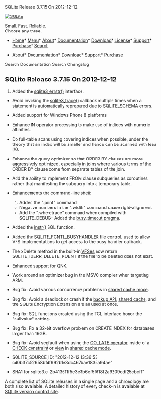 




SQLite Release 3\.7\.15 On 2012\-12\-12




[![SQLite](../images/sqlite370_banner.gif)](../index.html)


Small. Fast. Reliable.  
Choose any three.


* [Home](../index.html)* [Menu](javascript:void(0))* [About](../about.html)* [Documentation](../docs.html)* [Download](../download.html)* [License](../copyright.html)* [Support](../support.html)* [Purchase](../prosupport.html)* [Search](javascript:void(0))




* [About](../about.html)* [Documentation](../docs.html)* [Download](../download.html)* [Support](../support.html)* [Purchase](../prosupport.html)






Search Documentation
Search Changelog







## SQLite Release 3\.7\.15 On 2012\-12\-12

1. Added the [sqlite3\_errstr()](../c3ref/errcode.html) interface.
- Avoid invoking the [sqlite3\_trace()](../c3ref/profile.html) callback multiple times when a
 statement is automatically reprepared due to [SQLITE\_SCHEMA](../rescode.html#schema) errors.
- Added support for Windows Phone 8 platforms
- Enhance IN operator processing to make use of indices with numeric
 affinities.
- Do full\-table scans using covering indices when possible, under the
 theory that an index will be smaller and hence can be scanned with
 less I/O.
- Enhance the query optimizer so that ORDER BY clauses are more aggressively
 optimized, especially in joins where various terms of the ORDER BY clause
 come from separate tables of the join.
- Add the ability to implement FROM clause subqueries as coroutines rather
 that manifesting the subquery into a temporary table.
- Enhancements the command\-line shell:
	1. Added the ".print" command
	 - Negative numbers in the ".width" command cause right\-alignment
	 - Add the ".wheretrace" command when compiled with SQLITE\_DEBUG- Added the [busy\_timeout pragma](../pragma.html#pragma_busy_timeout).
- Added the [instr()](../lang_corefunc.html#instr) SQL function.
- Added the [SQLITE\_FCNTL\_BUSYHANDLER](../c3ref/c_fcntl_begin_atomic_write.html#sqlitefcntlbusyhandler) file control, used to allow VFS
 implementations to get access to the busy handler callback.
- The xDelete method in the built\-in [VFSes](../vfs.html) now return
 SQLITE\_IOERR\_DELETE\_NOENT if the file to be deleted does not exist.
- Enhanced support for QNX.
- Work around an optimizer bug in the MSVC compiler when targeting ARM.
- Bug fix: Avoid various concurrency problems in [shared cache mode](../sharedcache.html).
- Bug fix: Avoid a deadlock or crash if the [backup API](../backup.html), [shared cache](../sharedcache.html),
 and the SQLite Encryption Extension are all used at once.
- Bug fix: SQL functions created using the TCL interface honor the
 "nullvalue" setting.
- Bug fix: Fix a 32\-bit overflow problem on CREATE INDEX for databases
 larger than 16GB.
- Bug fix: Avoid segfault when using the [COLLATE operator](../lang_expr.html#collateop) inside of a
 [CHECK constraint](../lang_createtable.html#ckconst) or [view](../lang_createview.html) in [shared cache mode](../sharedcache.html).

- SQLITE\_SOURCE\_ID:
 "2012\-12\-12 13:36:53 cd0b37c52658bfdf992b1e3dc467bae1835a94ae"
- SHA1 for sqlite3\.c: 2b413611f5e3e3b6ef5f618f2a9209cdf25cbcff"



A [complete list of SQLite releases](../changes.html)
 in a single page and a [chronology](../chronology.html) are both also available.
 A detailed history of every
 check\-in is available at
 [SQLite version control site](https://www.sqlite.org/src/timeline).


